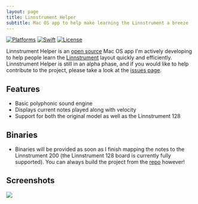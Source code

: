 ```yaml
---
layout: page
title: Linnstrument Helper
subtitle: Mac OS app to help make learning the Linnstrument a breeze
---
```


[![Platforms](https://img.shields.io/badge/platforms-macos-teal.svg)](https://apple.com/macos) [![Swift](https://img.shields.io/badge/Swift-5.2-orange.svg)](https://swift.org) [![License](https://img.shields.io/badge/License-GPL-blue.svg)](https://www.gnu.org/licenses/gpl-3.0.en.html)

Linnstrument Helper is an [open source](https://github.com/markjamesm/linnstrument-helper) Mac OS app I'm actively developing to help people learn the [Linnstrument](https://www.rogerlinndesign.com/linnstrument) layout quickly and efficiently. Linnstrument Helper is still in an alpha phase, and if you would like to help contribute to the project, please take a look at the [issues page](https://github.com/markjamesm/linnstrument-helper/issues).

## Features

- Basic polyphonic sound engine
- Displays current notes played along with velocity 
- Support for both the original model as well as the Linnstrument 128


## Binaries

- Binaries will be provided as soon as I finish mapping the notes to the Linnstrument 200 (the Linnstrument 128 board is currently fully supported). You can always build the project from the [repo](https://github.com/markjamesm/linnstrument-helper) however!

## Screenshots

<img src="https://user-images.githubusercontent.com/20845425/81113716-aaf89580-8eee-11ea-8732-0b1a486deceb.png"/>